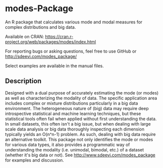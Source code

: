 # modes-Package
An R package that calculates various mode and modal measures for complex distributions and big data.

Available on CRAN:
https://cran.r-project.org/web/packages/modes/index.html

For reporting bugs or asking questions, feel free to use GitHub or http://sdeevi.com/modes_package/

Select examples are available in the manual files.
 
## Description

Designed with a dual purpose of accurately estimating the mode (or modes) as well as characterizing the modality of data. The specific
application area includes complex or mixture distributions particularly in a big data environment. The heterogeneous nature of (big) data
may require deep introspective statistical and machine learning techniques, but these statistical tools often fail when applied without 
first understanding the data. In small datasets, this often isn't a big issue, but when dealing with large scale data analysis or big 
data thoroughly inspecting each dimension typically yields an O(n^n-1) problem. As such, dealing with big data require an alternative 
toolkit. This package not only identifies the mode or modes for various data types, it also provides a programmatic way of understanding 
the modality (i.e. unimodal, bimodal, etc.) of a dataset (whether it's big data or not). See <http://www.sdeevi.com/modes_package> for 
examples and discussion.
